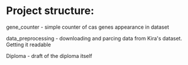 # Project structure:
gene_counter - simple counter of cas genes appearance in dataset

data_preprocessing - downloading and parcing data from Kira's dataset. Getting it readable

Diploma - draft of the diploma itself